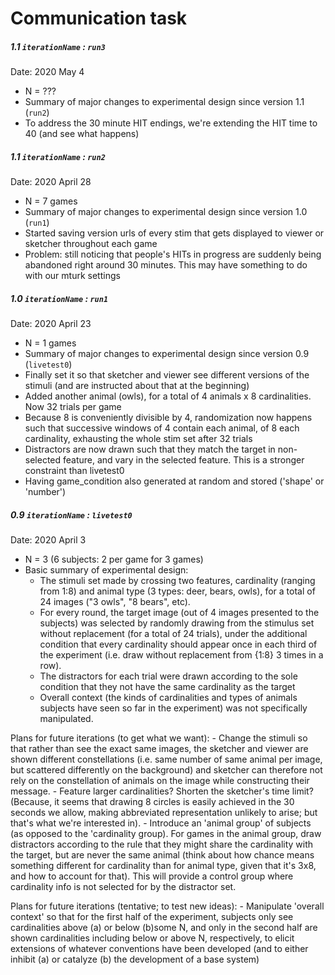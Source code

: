 # Communication task


##### 1.1 `iterationName` : `run3`
Date: 2020 May 4
- N = ???
- Summary of major changes to experimental design since version 1.1 (`run2`)
 - To address the 30 minute HIT endings, we're extending the HIT time to 40 (and see what happens)


##### 1.1 `iterationName` : `run2`
Date: 2020 April 28
- N = 7 games
- Summary of major changes to experimental design since version 1.0 (`run1`)
 - Started saving version urls of every stim that gets displayed to viewer or sketcher throughout each game
- Problem: still noticing that people's HITs in progress are suddenly being abandoned right around 30 minutes. This may have something to do with our mturk settings


##### 1.0 `iterationName` : `run1`
Date: 2020 April 23
- N = 1 games
- Summary of major changes to experimental design since version 0.9 (`livetest0`)
 - Finally set it so that sketcher and viewer see different versions of the stimuli (and are instructed about that at the beginning)
 - Added another animal (owls), for a total of 4 animals x 8 cardinalities. Now 32 trials per game
 - Because 8 is conveniently divisible by 4, randomization now happens such that successive windows of 4 contain each animal, of 8 each cardinality, exhausting the whole stim set after 32 trials
 - Distractors are now drawn such that they match the target in non-selected feature, and vary in the selected feature. This is a stronger constraint than livetest0
 - Having game_condition also generated at random and stored ('shape' or 'number')
 
 
 

##### 0.9 `iterationName` : `livetest0`
Date: 2020 April 3
- N = 3 (6 subjects: 2 per game for 3 games)
- Basic summary of experimental design:
    - The stimuli set made by crossing two features, cardinality (ranging from 1:8) and animal type (3 types: deer, bears, owls), for a total of 24 images ("3 owls", "8 bears", etc).
    - For every round, the target image (out of 4 images presented to the subjects) was selected by randomly drawing from the stimulus set without replacement (for a total of 24 trials), under the additional condition that every cardinality should appear once in each third of the experiment (i.e. draw without replacement from {1:8} 3 times in a row).
    - The distractors for each trial were drawn according to the sole condition that they not have the same cardinality as the target
    - Overall context (the kinds of cardinalities and types of animals subjects have seen so far in the experiment) was not specifically manipulated.

Plans for future iterations (to get what we want):
    - Change the stimuli so that rather than see the exact same images, the sketcher and viewer are shown different constellations (i.e. same number of same animal per image, but scattered differently on the background) and sketcher can therefore not rely on the constellation of animals on the image while constructing their message.
    - Feature larger cardinalities? Shorten the sketcher's time limit? (Because, it seems that drawing 8 circles is easily achieved in the 30 seconds we allow, making abbreviated representation unlikely to arise; but that's what we're interested in).
    - Introduce an 'animal group' of subjects (as opposed to the 'cardinality group). For games in the animal group, draw distractors according to the rule that they might share the cardinality with the target, but are never the same animal (think about how chance means something different for cardinality than for animal type, given that it's 3x8, and how to account for that). This will provide a control group where cardinality info is not selected for by the distractor set.

Plans for future iterations (tentative; to test new ideas):
    - Manipulate 'overall context' so that for the first half of the experiment, subjects only see cardinalities above (a) or below (b)some N, and only in the second half are shown cardinalities including below or above N, respectively, to elicit extensions of whatever conventions have been developed (and to either inhibit (a) or catalyze (b) the development of a base system)
